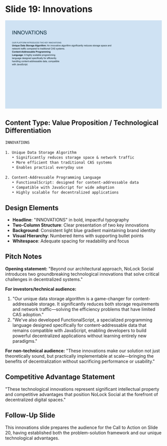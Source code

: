 # Slide 19: Innovations

![Innovations](../images/slide19.png)

## Content Type: Value Proposition / Technological Differentiation

```
INNOVATIONS

1. Unique Data Storage Algorithm
   • Significantly reduces storage space & network traffic
   • More efficient than traditional CAS systems
   • Enables practical everyday use

2. Content-Addressable Programming Language
   • FunctionalScript: designed for content-addressable data
   • Compatible with JavaScript for wide adoption
   • Highly scalable for decentralized applications
```

## Design Elements

- **Headline**: "INNOVATIONS" in bold, impactful typography
- **Two-Column Structure**: Clear presentation of two key innovations
- **Background**: Consistent light blue gradient maintaining brand identity
- **Visual Hierarchy**: Numbered items with supporting bullet points
- **Whitespace**: Adequate spacing for readability and focus

## Pitch Notes

**Opening statement:**
"Beyond our architectural approach, NoLock Social introduces two groundbreaking technological innovations that solve critical challenges in decentralized systems."

**For investors/technical audience:**
1. "Our unique data storage algorithm is a game-changer for content-addressable storage. It significantly reduces both storage requirements and network traffic—solving the efficiency problems that have limited CAS adoption."
2. "We've also developed FunctionalScript, a specialized programming language designed specifically for content-addressable data that remains compatible with JavaScript, enabling developers to build powerful decentralized applications without learning entirely new paradigms."

**For non-technical audience:**
"These innovations make our solution not just theoretically sound, but practically implementable at scale—bringing the benefits of decentralization without sacrificing performance or usability."

## Competitive Advantage Statement

"These technological innovations represent significant intellectual property and competitive advantages that position NoLock Social at the forefront of decentralized digital spaces."

## Follow-Up Slide

This innovations slide prepares the audience for the Call to Action on Slide 20, having established both the problem-solution framework and our unique technological advantages.